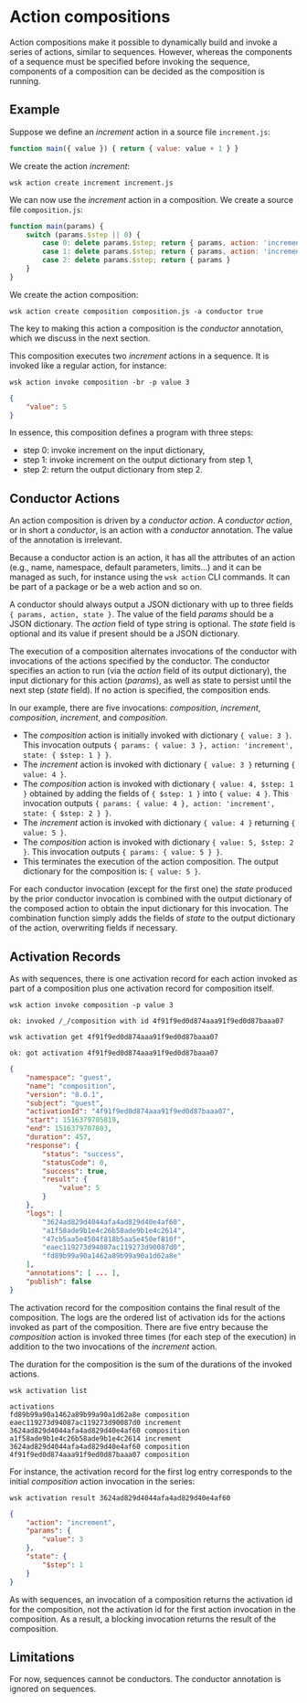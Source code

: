 # Action compositions

Action compositions make it possible to dynamically build and invoke a series of actions, similar to sequences. However, whereas the components of a sequence must be specified before invoking the sequence, components of a composition can be decided as the composition is running.

## Example

Suppose we define an _increment_ action in a source file `increment.js`:

```javascript
function main({ value }) { return { value: value + 1 } }
```

We create the action _increment_:

```
wsk action create increment increment.js
```

We can now use the _increment_ action in a composition. We create a source file `composition.js`:

```javascript
function main(params) {
    switch (params.$step || 0) {
        case 0: delete params.$step; return { params, action: 'increment', state: { $step: 1 } }
        case 1: delete params.$step; return { params, action: 'increment', state: { $step: 2 } }
        case 2: delete params.$step; return { params }
    }
}
```

We create the action composition:

```
wsk action create composition composition.js -a conductor true
```

The key to making this action a composition is the _conductor_ annotation, which we discuss in the next section.

This composition executes two _increment_ actions in a sequence. It is invoked like a regular action, for instance:

```
wsk action invoke composition -br -p value 3
```
```json
{
    "value": 5
}
```

In essence, this composition defines a program with three steps:

- step 0: invoke increment on the input dictionary,
- step 1: invoke increment on the output dictionary from step 1,
- step 2: return the output dictionary from step 2.

## Conductor Actions

An action composition is driven by a _conductor action_. A _conductor action_, or in short a _conductor_,  is an action with a _conductor_ annotation. The value of the annotation is irrelevant.

Because a conductor action is an action, it has all the attributes of an action (e.g., name, namespace, default parameters, limits...) and it can be managed as such, for instance using the `wsk action` CLI commands. It can be part of a package or be a web action and so on.

A conductor should always output a JSON dictionary with up to three fields `{ params, action, state }`. The value of the field _params_ should be a JSON dictionary. The _action_ field of type string is optional. The _state_ field is optional and its value if present should be a JSON dictionary.

The execution of a composition alternates invocations of the conductor with invocations of the actions specified by the conductor. The conductor specifies an action to run (via the _action_ field of its output dictionary), the input dictionary for this action (_params_), as well as state to persist until the next step (_state_ field). If no action is specified, the composition ends.

In our example, there are five invocations: _composition_, _increment_, _composition_, _increment_, and _composition_. 

- The _composition_ action is initially invoked with dictionary `{ value: 3 }`. This invocation outputs `{ params: { value: 3 }, action: 'increment', state: { $step: 1 } }`.
- The _increment_ action is invoked with dictionary `{ value: 3 }` returning `{ value: 4 }`.
- The _composition_ action is invoked with dictionary `{ value: 4, $step: 1 }` obtained by adding the fields of `{ $step: 1 }` into `{ value: 4 }`. This invocation outputs `{ params: { value: 4 }, action: 'increment', state: { $step: 2 } }`.
- The _increment_ action is invoked with dictionary `{ value: 4 }` returning `{ value: 5 }`.
- The _composition_ action is invoked with dictionary `{ value: 5, $step: 2 }`. This invocation outputs `{ params: { value: 5 } }`.
- This terminates the execution of the action composition. The output dictionary for the composition is: `{ value: 5 }`.

For each conductor invocation (except for the first one) the _state_ produced by the prior conductor invocation is combined with the output dictionary of the composed action to obtain the input dictionary for this invocation. The combination function simply adds the fields of _state_ to the output dictionary of the action, overwriting fields if necessary.

## Activation Records

As with sequences, there is one activation record for each action invoked as part of a composition plus one activation record for composition itself.

```
wsk action invoke composition -p value 3
```
```
ok: invoked /_/composition with id 4f91f9ed0d874aaa91f9ed0d87baaa07
```
```
wsk activation get 4f91f9ed0d874aaa91f9ed0d87baaa07
```
```
ok: got activation 4f91f9ed0d874aaa91f9ed0d87baaa07
```
```json
{
    "namespace": "guest",
    "name": "composition",
    "version": "0.0.1",
    "subject": "guest",
    "activationId": "4f91f9ed0d874aaa91f9ed0d87baaa07",
    "start": 1516379705819,
    "end": 1516379707803,
    "duration": 457,
    "response": {
        "status": "success",
        "statusCode": 0,
        "success": true,
        "result": {
            "value": 5
        }
    },
    "logs": [
        "3624ad829d4044afa4ad829d40e4af60",
        "a1f58ade9b1e4c26b58ade9b1e4c2614",
        "47cb5aa5e4504f818b5aa5e450ef810f",
        "eaec119273d94087ac119273d90087d0",
        "fd89b99a90a1462a89b99a90a1d62a8e"
    ],
    "annotations": [ ... ],
    "publish": false
}
```

The activation record for the composition contains the final result of the composition. The logs are the ordered list of activation ids for the actions invoked as part of the composition. There are five entry because the _composition_ action is invoked three times (for each step of the execution) in addition to the two invocations of the _increment_ action.

The duration for the composition is the sum of the durations of the invoked actions.

```
wsk activation list
```
```
activations
fd89b99a90a1462a89b99a90a1d62a8e composition         
eaec119273d94087ac119273d90087d0 increment           
3624ad829d4044afa4ad829d40e4af60 composition         
a1f58ade9b1e4c26b58ade9b1e4c2614 increment           
3624ad829d4044afa4ad829d40e4af60 composition         
4f91f9ed0d874aaa91f9ed0d87baaa07 composition   
```

For instance, the activation record for the first log entry corresponds to the initial _composition_ action invocation in the series:

```
wsk activation result 3624ad829d4044afa4ad829d40e4af60
```
```json
{
    "action": "increment",
    "params": {
        "value": 3
    },
    "state": {
        "$step": 1
    }
}
```

As with sequences, an invocation of a composition returns the activation id for the composition, not the activation id for the first action invocation in the composition. As a result, a blocking invocation returns the result of the composition.

## Limitations

For now, sequences cannot be conductors. The conductor annotation is ignored on sequences.
